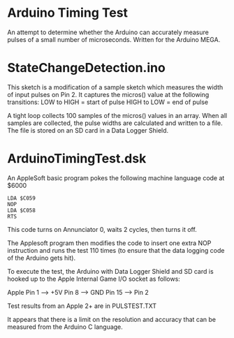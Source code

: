 # Arduino Timing Test
An attempt to determine whether the Arduino can accurately measure pulses
of a small number of microseconds.  Written for the Arduino MEGA.

# StateChangeDetection.ino
This sketch is a modification of a sample sketch which measures the width of
input pulses on Pin 2.  It captures the micros() value at the following transitions:
LOW to HIGH = start of pulse
HIGH to LOW = end of pulse

A tight loop collects 100 samples of the micros() values in an array.
When all samples are collected, the pulse widths are calculated and written to a file.
The file is stored on an SD card in a Data Logger Shield.

# ArduinoTimingTest.dsk
An AppleSoft basic program pokes the following machine language code at $6000

```
LDA $C059
NOP
LDA $C058
RTS
```

This code turns on Annunciator 0, waits 2 cycles, then turns it off.

The Applesoft program then modifies the code to insert one extra NOP instruction
and runs the test 110 times (to ensure that the data logging code of the Arduino
gets hit).

To execute the test, the Arduino with Data Logger Shield and SD card is hooked
up to the Apple Internal Game I/O socket as follows:

Apple
Pin 1 --> +5V
Pin 8 --> GND
Pin 15 --> Pin 2

Test results from an Apple 2+ are in PULSTEST.TXT

It appears that there is a limit on the resolution and accuracy that can be 
measured from the Arduino C language.  
